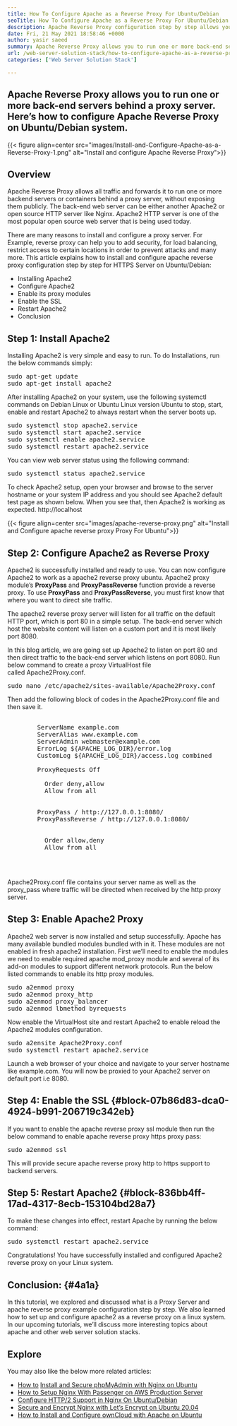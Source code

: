 ```yaml
---
title: How To Configure Apache as a Reverse Proxy For Ubuntu/Debian
seoTitle: How To Configure Apache as a Reverse Proxy For Ubuntu/Debian
description: Apache Reverse Proxy configuration step by step allows you to run one or more back end servers behind a proxy server with mod_proxy on ubuntu/debian Linux.
date: Fri, 21 May 2021 18:58:46 +0000
author: yasir saeed
summary: Apache Reverse Proxy allows you to run one or more back-end servers behind a proxy server. Here’s how to configure Apache Reverse Proxy on Ubuntu/Debian system.
url: /web-server-solution-stack/how-to-configure-apache-as-a-reverse-proxy-for-ubuntudebian/
categories: ['Web Server Solution Stack']

---
```

## Apache Reverse Proxy allows you to run one or more back-end servers behind a proxy server. Here’s how to configure Apache Reverse Proxy on Ubuntu/Debian system.

{{< figure align=center src="images/Install-and-Configure-Apache-as-a-Reverse-Proxy-1.png" alt="Install and configure Apache Reverse Proxy">}}  

## **Overview**

Apache Reverse Proxy allows all traffic and forwards it to run one or more backend servers or containers behind a proxy server, without exposing them publicly. The back-end web server can be either another Apache2 or open source HTTP server like Nginx. Apache2 HTTP server is one of the most popular open source web server that is being used today.

There are many reasons to install and configure a proxy server. For Example, reverse proxy can help you to add security, for load balancing, restrict access to certain locations in order to prevent attacks and many more. This article explains how to install and configure apache reverse proxy configuration step by step for HTTPS Server on Ubuntu/Debian:

  * Installing Apache2
  * Configure Apache2
  * Enable its proxy modules
  * Enable the SSL
  * Restart Apache2
  * Conclusion

## Step 1: Install Apache2

Installing Apache2 is very simple and easy to run. To do Installations, run the below commands simply:

<pre class="wp-block-preformatted">sudo apt-get update
sudo apt-get install apache2
</pre>

After installing Apache2 on your system, use the following systemctl commands on Debian Linux or Ubuntu Linux version Ubuntu to stop, start, enable and restart Apache2 to always restart when the server boots up.

<pre class="wp-block-preformatted">sudo systemctl stop apache2.service
sudo systemctl start apache2.service
sudo systemctl enable apache2.service
sudo systemctl restart apache2.service
</pre>

You can view web server status using the following command:

<pre class="wp-block-preformatted">sudo systemctl status apache2.service
</pre>

To check Apache2 setup, open your browser and browse to the server hostname or your system IP address and you should see Apache2 default test page as shown below. When you see that, then Apache2 is working as expected. http://localhost

{{< figure align=center src="images/apache-reverse-proxy.png" alt="Install and Configure apache reverse proxy Proxy For Ubuntu">}}  

## Step 2: Configure Apache2 as Reverse Proxy

Apache2 is successfully installed and ready to use. You can now configure Apache2 to work as a apache2 reverse proxy ubuntu. Apache2 proxy module’s **ProxyPass** and **ProxyPassReverse** function provide a reverse proxy. To use **ProxyPass** and **ProxyPassReverse**, you must first know that where you want to direct site traffic.

The apache2 reverse proxy server will listen for all traffic on the default HTTP port, which is port 80 in a simple setup. The back-end server which host the website content will listen on a custom port and it is most likely port 8080.

In this blog article, we are going set up Apache2 to listen on port 80 and then direct traffic to the back-end server which listens on port 8080. Run below command to create a proxy VirtualHost file called Apache2Proxy.conf.

<pre id="block-ab7e7efb-6aa0-4e4d-9b50-e80fbf205715" class="wp-block-preformatted">sudo nano /etc/apache2/sites-available/Apache2Proxy.conf</pre>

Then add the following block of codes in the Apache2Proxy.conf file and then save it.

<pre class="wp-block-preformatted"><VirtualHost *:80>
        ServerName example.com
        ServerAlias www.example.com
        ServerAdmin webmaster@example.com
        ErrorLog ${APACHE_LOG_DIR}/error.log
        CustomLog ${APACHE_LOG_DIR}/access.log combined

        ProxyRequests Off
        <Proxy *>
          Order deny,allow
          Allow from all
        </Proxy>
        
        ProxyPass / http://127.0.0.1:8080/
        ProxyPassReverse / http://127.0.0.1:8080/

        <Location />
          Order allow,deny
          Allow from all
        </Location>

   </VirtualHost>
</pre>

Apache2Proxy.conf file contains your server name as well as the proxy_pass where traffic will be directed when received by the http proxy server.

## Step 3: Enable Apache2 Proxy

Apache2 web server is now installed and setup successfully. Apache has many available bundled modules bundled with in it. These modules are not enabled in fresh apache2 installation. First we’ll need to enable the modules we need to enable required apache mod_proxy module and several of its add-on modules to support different network protocols. Run the below listed commands to enable its http proxy modules.

<pre class="wp-block-preformatted">sudo a2enmod proxy
sudo a2enmod proxy_http
sudo a2enmod proxy_balancer
sudo a2enmod lbmethod_byrequests
</pre>

Now enable the VirtualHost site and restart Apache2 to enable reload the Apache2 modules configuration.

<pre class="wp-block-preformatted">sudo a2ensite Apache2Proxy.conf 
sudo systemctl restart apache2.service</pre>

Launch a web browser of your choice and navigate to your server hostname like example.com. You will now be proxied to your Apache2 server on default port i.e 8080.

## Step 4: Enable the SSL {#block-07b86d83-dca0-4924-b991-206719c342eb}

If you want to enable the apache reverse proxy ssl module then run the below command to enable apache reverse proxy https proxy pass:

<pre id="block-ab7e7efb-6aa0-4e4d-9b50-e80fbf205715" class="wp-block-preformatted">sudo a2enmod ssl</pre>

This will provide secure apache reverse proxy http to https support to backend servers.

## Step 5: Restart Apache2 {#block-836bb4ff-17ad-4317-8ecb-153104bd28a7}

To make these changes into effect, restart Apache by running the below command:

<pre id="block-ab7e7efb-6aa0-4e4d-9b50-e80fbf205715" class="wp-block-preformatted">sudo systemctl restart apache2.service</pre>

Congratulations! You have successfully installed and configured Apache2 reverse proxy on your Linux system.

## **Conclusion:** {#4a1a}

In this tutorial, we explored and discussed what is a Proxy Server and apache reverse proxy example configuration step by step. We also learned how to set up and configure apache2 as a reverse proxy on a linux system. In our upcoming tutorials, we’ll discuss more interesting topics about apache and other web server solution stacks.

## Explore

You may also like the below more related articles:

  * [How to][1] [Install and Secure phpMyAdmin with Nginx on Ubuntu][2]
  * [How to Setup Nginx With Passenger on AWS Production Server][3]
  * [Configure HTTP/2 Support in Nginx On Ubuntu/Debian][4]
  * [Secure and Encrypt Nginx with Let’s Encrypt on Ubuntu 20.04][5]
  * [How to Install and Configure ownCloud with Apache on Ubuntu][6]

 [1]: https://blog.containerize.com/2021/05/21/how-to-configure-apache-as-a-reverse-proxy-for-ubuntudebian/
 [2]: https://blog.containerize.com/2021/06/04/how-to-install-and-secure-phpmyadmin-with-nginx-on-ubuntu/
 [3]: https://blog.containerize.com/2021/05/07/how-to-setup-nginx-with-passenger-on-aws-production-server/
 [4]: https://blog.containerize.com/2021/05/28/how-to-configure-http2-support-in-nginx-on-ubuntudebian/
 [5]: https://blog.containerize.com/2021/04/19/how-to-secure-and-encrypt-nginx-with-lets-encrypt-on-ubuntu-20.04/
 [6]: https://blog.containerize.com/2021/06/11/how-to-install-and-configure-owncloud-with-apache-on-ubuntu/